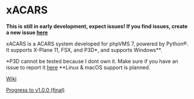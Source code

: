 # xACARS
**This is still in early development, expect issues! If you find issues, create a new issue [here](https://github.com/slimit75/xACARS/issues/new)**

xACARS is a ACARS system developed for phpVMS 7, powered by Python®. It supports X-Plane 11, FSX, and P3D*, and supports Windows**.

*P3D cannot be tested because I dont own it. Make sure if you have an issue to report it [here](https://github.com/slimit75/xACARS/issues/new)
**Linux & macOS support is planned.

[Wiki](https://github.com/slimit75/xACARS/wiki)

[Progress to v1.0.0 (final)](https://github.com/slimit75/xACARS/projects/1)